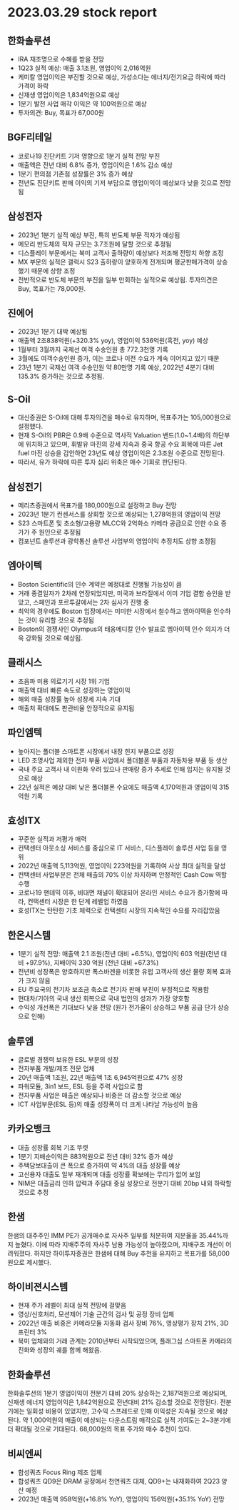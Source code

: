 # 2023.03.29 stock report
## 한화솔루션
- IRA 재조명으로 수혜를 받을 전망
- 1Q23 실적 예상: 매출 3.1조원, 영업이익 2,016억원
- 케미칼 영업이익은 부진할 것으로 예상, 가성소다는 에너지/전기요금 하락에 따라 가격이 하락
- 신재생 영업이익은 1,834억원으로 예상
- 1분기 발전 사업 매각 이익은 약 100억원으로 예상
- 투자의견: Buy, 목표가 67,000원
## BGF리테일
- 코로나19 진단키트 기저 영향으로 1분기 실적 전망 부진
- 매출액은 전년 대비 6.8% 증가, 영업이익은 1.6% 감소 예상
- 1분기 편의점 기존점 성장률은 3% 증가 예상
- 전년도 진단키트 판매 이익의 기저 부담으로 영업이익이 예상보다 낮을 것으로 전망됨
## 삼성전자
- 2023년 1분기 실적 예상 부진, 특히 반도체 부문 적자가 예상됨
- 메모리 반도체의 적자 규모는 3.7조원에 달할 것으로 추정됨
- 디스플레이 부문에서는 북미 고객사 출하량이 예상보다 저조해 전망치 하향 조정
- MX 부문의 실적은 갤럭시 S23 출하량이 양호하게 전개되며 평균판매가격이 상승했기 때문에 상향 조정
- 전반적으로 반도체 부문의 부진을 일부 만회하는 실적으로 예상됨. 투자의견은 Buy, 목표가는 78,000원.
## 진에어
- 2023년 1분기 대박 예상됨
- 매출액 2조838억원(+320.3% yoy), 영업이익 536억원(흑전, yoy) 예상
- 1월부터 3월까지 국제선 여객 수송인원 총 772.3천명 기록
- 3월에도 여객수송인원 증가, 이는 코로나 이전 수요가 계속 이어지고 있기 때문
- 23년 1분기 국제선 여객 수송인원 약 80만명 기록 예상, 2022년 4분기 대비 135.3% 증가하는 것으로 추정됨.
## S-Oil
- 대신증권은 S-Oil에 대해 투자의견을 매수로 유지하며, 목표주가는 105,000원으로 설정했다.
- 현재 S-Oil의 PBR은 0.9배 수준으로 역사적 Valuation 밴드(1.0~1.4배)의 하단부에 위치하고 있으며, 휘발유 마진의 강세 지속과 중국 항공 수요 회복에 따른 Jet fuel 마진 상승을 감안하면 23년도 예상 영업이익은 2.3조원 수준으로 전망된다.
- 따라서, 유가 하락에 따른 투자 심리 위축은 매수 기회로 판단된다.
## 삼성전기
- 메리츠증권에서 목표가를 180,000원으로 설정하고 Buy 전망
- 2023년 1분기 컨센서스를 상회할 것으로 예상되는 1,278억원의 영업이익 전망
- S23 스마트폰 및 초소형/고용량 MLCC와 2억화소 카메라 공급으로 인한 수요 증가가 주 원인으로 추정됨
- 컴포넌트 솔루션과 광학통신 솔루션 사업부의 영업이익 추정치도 상향 조정됨
## 엠아이텍
- Boston Scientific의 인수 계약은 예정대로 진행될 가능성이 큼
- 거래 종결일자가 2차례 연장되었지만, 미국과 브라질에서 이미 기업 결합 승인을 받았고, 스페인과 포르투갈에서는 2차 심사가 진행 중
- 최악의 경우에도 Boston 입장에서는 미미한 시장에서 철수하고 엠아이텍을 인수하는 것이 유리할 것으로 추정됨
- Boston의 경쟁사인 Olympus의 태웅메디칼 인수 발표로 엠아이텍 인수 의지가 더욱 강화될 것으로 예상됨.
## 클래시스
- 초음파 미용 의료기기 시장 1위 기업
- 매출액 대비 빠른 속도로 성장하는 영업이익
- 해외 매출 성장률 높아 성장세 지속 기대
- 매출처 확대에도 판관비율 안정적으로 유지됨
## 파인엠텍
- 높아지는 폴더블 스마트폰 시장에서 내장 힌지 부품으로 성장
- LED 조명사업 제외한 전자 부품 사업에서 폴더블폰 부품과 자동차용 부품 등 생산
- 국내 주요 고객사 내 이원화 우려 있으나 판매량 증가 추세로 인해 입지는 유지될 것으로 예상
- 22년 실적은 예상 대비 낮은 폴더블폰 수요에도 매출액 4,170억원과 영업이익 315억원 기록
## 효성ITX
- 꾸준한 실적과 저평가 매력
- 컨택센터 아웃소싱 서비스를 중심으로 IT 서비스, 디스플레이 솔루션 사업 등을 영위
- 2022년 매출액 5,113억원, 영업이익 223억원을 기록하여 사상 최대 실적을 달성
- 컨택센터 사업부문은 전체 매출의 70% 이상 차지하며 안정적인 Cash Cow 역할 수행
- 코로나19 팬데믹 이후, 비대면 채널이 확대되어 온라인 서비스 수요가 증가함에 따라, 컨택센터 시장은 한 단계 레벨업 하였음
- 효성ITX는 탄탄한 기초 체력으로 컨택센터 시장의 지속적인 수요를 자리잡았음
## 한온시스템
- 1분기 실적 전망: 매출액 2.1 조원(전년 대비 +6.5%), 영업이익 603 억원(전년 대비 +97.9%), 지배이익 330 억원 (전년 대비 +67.3%)
- 전년비 성장폭은 양호하지만 폭스바겐을 비롯한 유럽 고객사의 생산 물량 회복 효과가 크지 않음
- EU 주요국의 전기차 보조금 축소로 전기차 판매 부진이 부정적으로 작용함
- 현대차/기아의 국내 생산 회복으로 국내 법인의 성과가 가장 양호함
- 수익성 개선폭은 기대보다 낮을 전망 (원가 전가율이 상승하고 부품 공급 단가 상승으로 인해)
## 솔루엠
- 글로벌 경쟁력 보유한 ESL 부문의 성장
- 전자부품 개발/제조 전문 업체
- 20년 매출액 1조원, 22년 매출액 1조 6,945억원으로 47% 성장
- 파워모듈, 3in1 보드, ESL 등을 주력 사업으로 함
- 전자부품 사업은 매출은 예상되나 비중은 더 감소할 것으로 예상
- ICT 사업부문(ESL 등)의 매출 성장폭이 더 크게 나타날 가능성이 높음
## 카카오뱅크
- 대출 성장률 회복 기조 뚜렷
- 1분기 지배순이익은 883억원으로 전년 대비 32% 증가 예상
- 주택담보대출이 큰 폭으로 증가하여 약 4%의 대출 성장률 예상
- 고신용자 대출도 일부 재개되며 대출 성장률 확보에는 무리가 없어 보임
- NIM은 대출금리 인하 압력과 주담대 중심 성장으로 전분기 대비 20bp 내외 하락할 것으로 추정
## 한샘
한샘의 대주주인 IMM PE가 공개매수로 자사주 일부를 처분하여 지분율을 35.44%까지 높혔다. 이에 따라 지배주주의 자사주 남용 가능성이 높아졌으며, 지배구조 개선이 어려워졌다. 하지만 하이투자증권은 한샘에 대해 Buy 추천을 유지하고 목표가를 58,000원으로 제시했다.
## 하이비젼시스템
- 현재 주가 레벨이 최대 실적 전망에 걸맞음
- 영상/신호처리, 모션제어 기술 근간의 검사 및 공정 장비 업체
- 2022년 매출 비중은 카메라모듈 자동화 검사 장비 76%, 영상평가 장치 21%, 3D 프린터 3%
- 북미 업체와의 거래 관계는 2010년부터 시작되었으며, 플래그십 스마트폰 카메라의 진화와 성장의 궤를 함께 해왔음.
## 한화솔루션
한화솔루션의 1분기 영업이익이 전분기 대비 20% 상승하는 2,187억원으로 예상되며, 신재생 에너지 영업이익은 1,842억원으로 전년대비 21% 감소할 것으로 전망된다. 전분기에는 일회성 비용이 있었지만, 고수익 스프레드로 인해 이익성은 지속될 것으로 예상된다. 약 1,000억원의 매출이 예상되는 다운스트림 매각으로 실적 기여도는 2~3분기에 더 확대될 것으로 기대된다. 68,000원의 목표 주가와 매수 추천이 있다.
## 비씨엔씨
- 합성쿼츠 Focus Ring 제조 업체
- 합성쿼츠 QD9은 DRAM 공정에서 천연쿼츠 대체, QD9+는 내재화하여 2Q23 양산 예정 
- 2023년 매출액 958억원(+16.8% YoY), 영업이익 156억원(+35.1% YoY) 전망